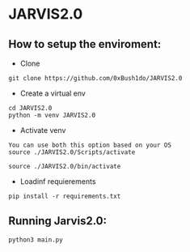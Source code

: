 # JARVIS2.0

## How to setup the enviroment:

- Clone
```
git clone https://github.com/0xBush1do/JARVIS2.0
```

- Create a virtual env
```
cd JARVIS2.0
python -m venv JARVIS2.0
```

- Activate venv
```
You can use both this option based on your OS
source ./JARVIS2.0/Scripts/activate

source ./JARVIS2.0/bin/activate
```

- Loadinf requierements
```
pip install -r requirements.txt
```

## Running Jarvis2.0:

```
python3 main.py
```
